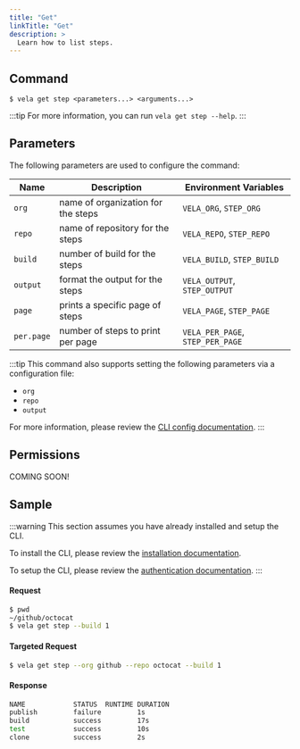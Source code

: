 ```yaml
---
title: "Get"
linkTitle: "Get"
description: >
  Learn how to list steps.
---
```


## Command

```
$ vela get step <parameters...> <arguments...>
```

:::tip
For more information, you can run `vela get step --help`.
:::

## Parameters

The following parameters are used to configure the command:

| Name       | Description                        | Environment Variables            |
| ---------- | ---------------------------------- | -------------------------------- |
| `org`      | name of organization for the steps | `VELA_ORG`, `STEP_ORG`           |
| `repo`     | name of repository for the steps   | `VELA_REPO`, `STEP_REPO`         |
| `build`    | number of build for the steps      | `VELA_BUILD`, `STEP_BUILD`       |
| `output`   | format the output for the steps    | `VELA_OUTPUT`, `STEP_OUTPUT`     |
| `page`     | prints a specific page of steps    | `VELA_PAGE`, `STEP_PAGE`         |
| `per.page` | number of steps to print per page  | `VELA_PER_PAGE`, `STEP_PER_PAGE` |

:::tip
This command also supports setting the following parameters via a configuration file:

- `org`
- `repo`
- `output`

For more information, please review the [CLI config documentation](/docs/reference/cli/config/).
:::

## Permissions

COMING SOON!

## Sample

:::warning
This section assumes you have already installed and setup the CLI.

To install the CLI, please review the [installation documentation](/docs/reference/cli/install.md).

To setup the CLI, please review the [authentication documentation](/docs/reference/cli/authentication/).
:::

#### Request

```sh
$ pwd
~/github/octocat
$ vela get step --build 1
```

#### Targeted Request

```sh
$ vela get step --org github --repo octocat --build 1
```

#### Response

```sh
NAME            STATUS  RUNTIME DURATION
publish         failure         1s
build           success         17s
test            success         10s
clone           success         2s
```
